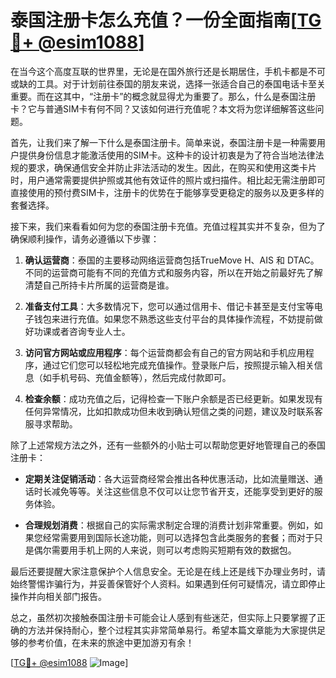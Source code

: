 # 泰国注册卡怎么充值？一份全面指南[[TG💪+ @esim1088](https://t.me/s/esim1088)]

在当今这个高度互联的世界里，无论是在国外旅行还是长期居住，手机卡都是不可或缺的工具。对于计划前往泰国的朋友来说，选择一张适合自己的泰国电话卡至关重要。而在这其中，“注册卡”的概念就显得尤为重要了。那么，什么是泰国注册卡？它与普通SIM卡有何不同？又该如何进行充值呢？本文将为您详细解答这些问题。

首先，让我们来了解一下什么是泰国注册卡。简单来说，泰国注册卡是一种需要用户提供身份信息才能激活使用的SIM卡。这种卡的设计初衷是为了符合当地法律法规的要求，确保通信安全并防止非法活动的发生。因此，在购买和使用这类卡片时，用户通常需要提供护照或其他有效证件的照片或扫描件。相比起无需注册即可直接使用的预付费SIM卡，注册卡的优势在于能够享受更稳定的服务以及更多样的套餐选择。

接下来，我们来看看如何为您的泰国注册卡充值。充值过程其实并不复杂，但为了确保顺利操作，请务必遵循以下步骤：

1. **确认运营商**：泰国的主要移动网络运营商包括TrueMove H、AIS 和 DTAC。不同的运营商可能有不同的充值方式和服务内容，所以在开始之前最好先了解清楚自己所持卡片所属的运营商是谁。
   
2. **准备支付工具**：大多数情况下，您可以通过信用卡、借记卡甚至是支付宝等电子钱包来进行充值。如果您不熟悉这些支付平台的具体操作流程，不妨提前做好功课或者咨询专业人士。

3. **访问官方网站或应用程序**：每个运营商都会有自己的官方网站和手机应用程序，通过它们您可以轻松地完成充值操作。登录账户后，按照提示输入相关信息（如手机号码、充值金额等），然后完成付款即可。

4. **检查余额**：成功充值之后，记得检查一下账户余额是否已经更新。如果发现有任何异常情况，比如扣款成功但未收到确认短信之类的问题，建议及时联系客服寻求帮助。

除了上述常规方法之外，还有一些额外的小贴士可以帮助您更好地管理自己的泰国注册卡：

- **定期关注促销活动**：各大运营商经常会推出各种优惠活动，比如流量赠送、通话时长减免等等。关注这些信息不仅可以让您节省开支，还能享受到更好的服务体验。
  
- **合理规划消费**：根据自己的实际需求制定合理的消费计划非常重要。例如，如果您经常需要用到国际长途功能，则可以选择包含此类服务的套餐；而对于只是偶尔需要用手机上网的人来说，则可以考虑购买短期有效的数据包。

最后还要提醒大家注意保护个人信息安全。无论是在线上还是线下办理业务时，请始终警惕诈骗行为，并妥善保管好个人资料。如果遇到任何可疑情况，请立即停止操作并向相关部门报告。

总之，虽然初次接触泰国注册卡可能会让人感到有些迷茫，但实际上只要掌握了正确的方法并保持耐心，整个过程其实非常简单易行。希望本篇文章能为大家提供足够的参考价值，在未来的旅途中更加游刃有余！

[[TG💪+ @esim1088](https://t.me/s/esim1088) ![Image](https://i.postimg.cc/4NQfJmqS/Snipaste-2025-05-13-00-14-12.png)]